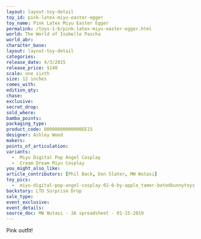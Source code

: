 ```yaml
---
layout: layout-toy-detail 
toy_id: pink-latex-miyu-easter-egger
toy_name: Pink Latex Miyu Easter Egger
permalink: /toys-1-6/pink-latex-miyu-easter-egger.html
world: The World of Isobelle Pascha
world_abr: 
character_base: 
layout: layout-toy-detail
categories: 
release_date: 4/3/2015
release_price: $140 
scale: one sixth
size: 12 inches
comes_with: 
edition_qty: 
chase: 
exclusive: 
secret_drop: 
sold_where: 
bamba_points: 
packaging_type: 
product_code: 00000000000000EE15
designer: Ashley Wood
makers: 
points_of_articulation: 
variants: 
  -  Miyu Digital Pop Angel Cosplay
  -  Cream Dream Miyu Cosplay
you_might_also_like: 
article_contributors: [Phil Back, Don Slater, MW Wutasi]
toy_pics: 
  -  miyu-digital-pop-angel-cosplay-02-6-by-apple_tamer-batedbunnytoys.jpg
backstory: LTD Surprise Drop
sale_type: 
event_exclusive: 
event_details: 
source_doc: MW Wutasi - 3A spreadsheet - 01-15-2019
---
```

 Pink outfit!